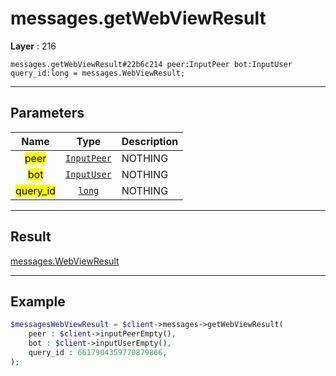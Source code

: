 # messages.getWebViewResult

**Layer** : 216

```tl
messages.getWebViewResult#22b6c214 peer:InputPeer bot:InputUser query_id:long = messages.WebViewResult;
```

---

## Parameters

| Name | Type | Description |
| :---: | :---: | :--- |
| <mark>peer</mark> | [`InputPeer`](type/InputPeer) | NOTHING |
| <mark>bot</mark> | [`InputUser`](type/InputUser) | NOTHING |
| <mark>query_id</mark> | [`long`](type/long) | NOTHING |

---

## Result

[messages.WebViewResult](type/messages.WebViewResult)

---

## Example

```php
$messagesWebViewResult = $client->messages->getWebViewResult(
	peer : $client->inputPeerEmpty(),
	bot : $client->inputUserEmpty(),
	query_id : 6617904359770879866,
);
```